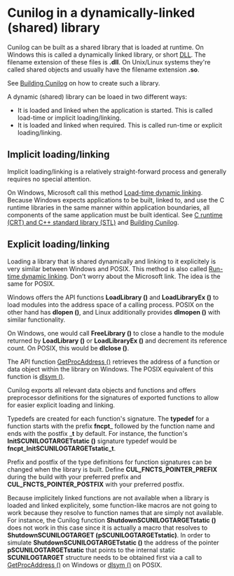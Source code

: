 
# Cunilog in a dynamically-linked (shared) library

Cunilog can be built as a shared library that is loaded at runtime. On Windows this is called a dynamically linked library, or short [DLL](https://learn.microsoft.com/en-us/windows/win32/dlls/dynamic-link-libraries). The filename extension of these files is __.dll__. On Unix/Linux systems they're called shared objects and usually have the filename extension __.so__.

See [Building Cunilog](building.md) on how to create such a library.

A dynamic (shared) library can be loaed in two different ways:
- It is loaded and linked when the application is started. This is called load-time or implicit loading/linking.
- It is loaded and linked when required. This is called run-time or explicit loading/linking.

## Implicit loading/linking

Implicit loading/linking is a relatively straight-forward process and generally requires no special attention.

On Windows, Microsoft call this method [Load-time dynamic linking](https://learn.microsoft.com/en-us/windows/win32/dlls/about-dynamic-link-libraries). Because Windows expects applications to be built, linked to, and use the C runtime libraries in the same manner within application boundaries, all components of the same application must be built identical. See [C runtime (CRT) and C++ standard library (STL)](https://learn.microsoft.com/en-us/cpp/c-runtime-library/crt-library-features?view=msvc-170) and [Building Cunilog](building.md).

## Explicit loading/linking

Loading a library that is shared dynamically and linking to it explicitely is very similar between Windows and POSIX. This method is also called [Run-time dynamic linking](https://learn.microsoft.com/en-us/windows/win32/dlls/about-dynamic-link-libraries). Don't worry about the Microsoft link. The idea is the same for POSIX.

Windows offers the API functions __LoadLibrary ()__ and __LoadLibraryEx ()__ to load modules into the address space of a calling process. POSIX on the other hand has __dlopen ()__, and Linux additionally provides __dlmopen ()__ with similar functionality.

On Windows, one would call __FreeLibrary ()__ to close a handle to the module returned by __LoadLibrary ()__ or __LoadLibraryEx ()__ and decrement its reference count. On POSIX, this would be __dlclose ()__.

The API function [GetProcAddress ()](https://learn.microsoft.com/en-us/windows/win32/api/libloaderapi/nf-libloaderapi-getprocaddress) retrieves the address of a function or data object within the library on Windows. The POSIX equivalent of this function is [dlsym ()](https://linux.die.net/man/3/dlsym).

Cunilog exports all relevant data objects and functions and offers preprocessor definitions for the signatures of exported functions to allow for easier explicit loading and linking.

Typedefs are created for each function's signature. The __typedef__ for a function starts with the prefix __fncpt___ followed by the function name and ends with the postfix ___t__ by default. For instance, the function's __InitSCUNILOGTARGETstatic ()__ signature typedef would be __fncpt_InitSCUNILOGTARGETstatic_t__.

Prefix and postfix of the type definitions for function signatures can be changed when the library is built. Define __CUL_FNCTS_POINTER_PREFIX__ during the build with your preferred prefix and __CUL_FNCTS_POINTER_POSTFIX__ with your preferred postfix.

Because implicitely linked functions are not available when a library is loaded and linked explicitely, some function-like macros are not going to work because they resolve to function names that are simply not available. For instance, the Cunilog function __ShutdownSCUNILOGTARGETstatic ()__ does not work in this case since it is actually a macro that resolves to __ShutdownSCUNILOGTARGET (pSCUNILOGTARGETstatic)__. In order to simulate __ShutdownSCUNILOGTARGETstatic ()__ the address of the pointer __pSCUNILOGTARGETstatic__ that points to the internal static __SCUNILOGTARGET__ structure needs to be obtained first via a call to [GetProcAddress ()](https://learn.microsoft.com/en-us/windows/win32/api/libloaderapi/nf-libloaderapi-getprocaddress) on Windows or [dlsym ()](https://linux.die.net/man/3/dlsym) on POSIX.


